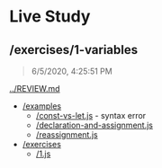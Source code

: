 # Live Study 

## /exercises/1-variables

> 6/5/2020, 4:25:51 PM 

[../REVIEW.md](../REVIEW.md)

- [/examples](./examples/REVIEW.md)
  - [/const-vs-let.js](./examples/REVIEW.md#const-vs-letjs) - syntax error
  - [/declaration-and-assignment.js](./examples/REVIEW.md#declaration-and-assignmentjs) 
  - [/reassignment.js](./examples/REVIEW.md#reassignmentjs) 
- [/exercises](./exercises/REVIEW.md)
  - [/1.js](./exercises/REVIEW.md#1js) 

